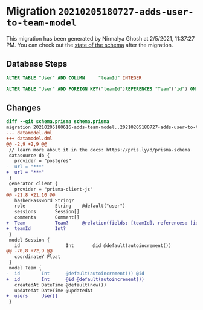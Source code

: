 # Migration `20210205180727-adds-user-to-team-model`

This migration has been generated by Nirmalya Ghosh at 2/5/2021, 11:37:27 PM.
You can check out the [state of the schema](./schema.prisma) after the migration.

## Database Steps

```sql
ALTER TABLE "User" ADD COLUMN     "teamId" INTEGER

ALTER TABLE "User" ADD FOREIGN KEY("teamId")REFERENCES "Team"("id") ON DELETE SET NULL ON UPDATE CASCADE
```

## Changes

```diff
diff --git schema.prisma schema.prisma
migration 20210205180616-adds-team-model..20210205180727-adds-user-to-team-model
--- datamodel.dml
+++ datamodel.dml
@@ -2,9 +2,9 @@
 // learn more about it in the docs: https://pris.ly/d/prisma-schema
 datasource db {
   provider = "postgres"
-  url = "***"
+  url = "***"
 }
 generator client {
   provider = "prisma-client-js"
@@ -21,8 +21,10 @@
   hashedPassword String?
   role           String    @default("user")
   sessions       Session[]
   comments       Comment[]
+  Team           Team?     @relation(fields: [teamId], references: [id])
+  teamId         Int?
 }
 model Session {
   id                 Int       @id @default(autoincrement())
@@ -70,8 +72,9 @@
   coordinateY Float
 }
 model Team {
-  id        Int      @default(autoincrement()) @id
+  id        Int      @id @default(autoincrement())
   createdAt DateTime @default(now())
   updatedAt DateTime @updatedAt
+  users     User[]
 }
```



